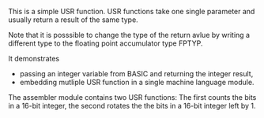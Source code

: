 This is a simple USR function.
USR functions take one single parameter and usually return a result of the same type.

Note that it is posssible to change the type of the return avlue by writing a different type to the floating point accumulator type FPTYP.

It demonstrates
* passing an integer variable from BASIC and returning the integer result,
* embedding mutliple USR function in a single machine language module.

The assembler module contains two USR functions:
The first counts the bits in a 16-bit integer, the second rotates the the bits in a 16-bit integer left by 1. 
